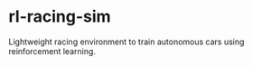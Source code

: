 # rl-racing-sim
Lightweight racing environment to train autonomous cars using reinforcement learning.
